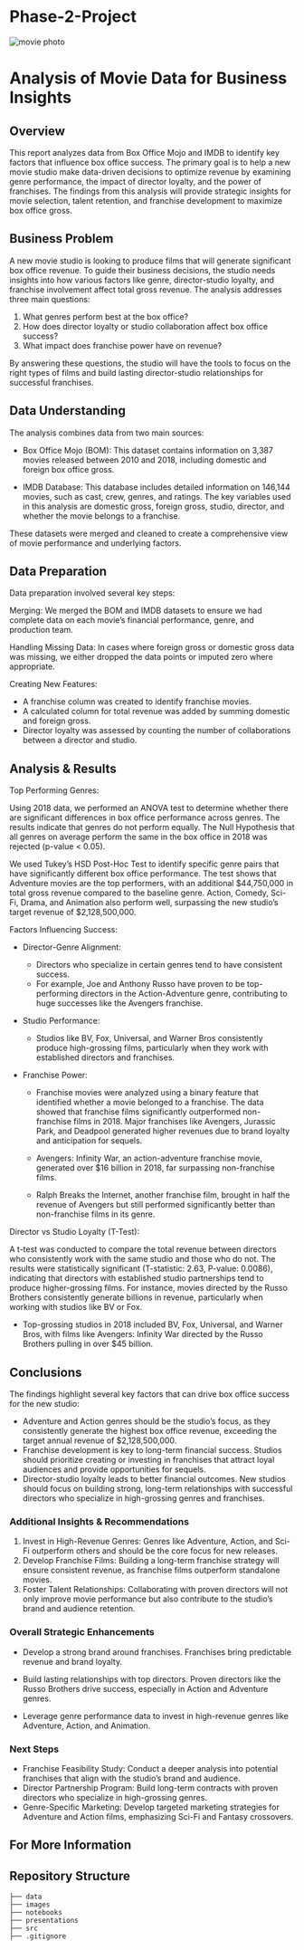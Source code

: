 
# Phase-2-Project
![movie photo](<premium_photo-1661675440353-6a6019c95bc7.jpeg>)
# Analysis of Movie Data for Business Insights

## Overview
This report analyzes data from Box Office Mojo and IMDB to identify key factors that influence box office success. The primary goal is to help a new movie studio make data-driven decisions to optimize revenue by examining genre performance, the impact of director loyalty, and the power of franchises. The findings from this analysis will provide strategic insights for movie selection, talent retention, and franchise development to maximize box office gross.

## Business Problem 
A new movie studio is looking to produce films that will generate significant box office revenue. To guide their business decisions, the studio needs insights into how various factors like genre, director-studio loyalty, and franchise involvement affect total gross revenue. The analysis addresses three main questions:

  1. What genres perform best at the box office?
  2. How does director loyalty or studio collaboration affect box office success?
  3. What impact does franchise power have on revenue?

By answering these questions, the studio will have the tools to focus on the right types of films and build lasting director-studio relationships for successful franchises.

## Data Understanding 
The analysis combines data from two main sources:

- Box Office Mojo (BOM): This dataset contains information on 3,387 movies released between 2010 and 2018, including domestic and foreign box office gross.

- IMDB Database: This database includes detailed information on 146,144 movies, such as cast, crew, genres, and ratings. The key variables used in this analysis are domestic gross, foreign gross, studio, director, and whether the movie belongs to a franchise.

These datasets were merged and cleaned to create a comprehensive view of movie performance and underlying factors.

## Data Preparation
Data preparation involved several key steps:

Merging: We merged the BOM and IMDB datasets to ensure we had complete data on each movie’s financial performance, genre, and production team.

Handling Missing Data: In cases where foreign gross or domestic gross data was missing, we either dropped the data points or imputed zero where appropriate.

Creating New Features:

- A franchise column was created to identify franchise movies.
- A calculated column for total revenue was added by summing domestic and foreign gross.
- Director loyalty was assessed by counting the number of collaborations between a director and studio.

## Analysis & Results
Top Performing Genres:

Using 2018 data, we performed an ANOVA test to determine whether there are significant differences in box office performance across genres. The results indicate that genres do not perform equally. The Null Hypothesis that all genres on average perform the same in the box office in 2018 was rejected (p-value < 0.05).

We used Tukey’s HSD Post-Hoc Test to identify specific genre pairs that have significantly different box office performance. The test shows that Adventure movies are the top performers, with an additional $44,750,000 in total gross revenue compared to the baseline genre. Action, Comedy, Sci-Fi, Drama, and Animation also perform well, surpassing the new studio’s target revenue of $2,128,500,000.
  
Factors Influencing Success:
- Director-Genre Alignment: 
   - Directors who specialize in certain genres tend to have consistent success.
   - For example, Joe and Anthony Russo have proven to be top-performing directors in the Action-Adventure genre, contributing to huge successes like the Avengers franchise.
  
- Studio Performance:
   - Studios like BV, Fox, Universal, and Warner Bros consistently produce high-grossing films, particularly when they work with established directors and franchises.

- Franchise Power:
   - Franchise movies were analyzed using a binary feature that identified whether a movie belonged to a franchise. The data showed that franchise films significantly outperformed non-franchise films in 2018. Major franchises like Avengers, Jurassic Park, and Deadpool generated higher revenues due to brand loyalty and anticipation for sequels.

   - Avengers: Infinity War, an action-adventure franchise movie, generated over $16 billion in 2018, far surpassing non-franchise films.
   - Ralph Breaks the Internet, another franchise film, brought in half the revenue of Avengers but still performed significantly better than non-franchise films in its genre.
   
Director vs Studio Loyalty (T-Test):

A t-test was conducted to compare the total revenue between directors who consistently work with the same studio and those who do not. The results were statistically significant (T-statistic: 2.63, P-value: 0.0086), indicating that directors with established studio partnerships tend to produce higher-grossing films. For instance, movies directed by the Russo Brothers consistently generate billions in revenue, particularly when working with studios like BV or Fox.

   - Top-grossing studios in 2018 included BV, Fox, Universal, and Warner Bros, with films like Avengers: Infinity War directed by the Russo Brothers pulling in over $45 billion.

## Conclusions
The findings highlight several key factors that can drive box office success for the new studio:

- Adventure and Action genres should be the studio’s focus, as they consistently generate the highest box office revenue, exceeding the target annual revenue of $2,128,500,000.
- Franchise development is key to long-term financial success. Studios should prioritize creating or investing in franchises that attract loyal audiences and provide opportunities for sequels.
- Director-studio loyalty leads to better financial outcomes. New studios should focus on building strong, long-term relationships with successful directors who specialize in high-grossing genres and franchises.


### **Additional Insights & Recommendations**
1. Invest in High-Revenue Genres: Genres like Adventure, Action, and Sci-Fi outperform others and should be the core focus for new releases.
2. Develop Franchise Films: Building a long-term franchise strategy will ensure consistent revenue, as franchise films outperform standalone movies.
3. Foster Talent Relationships: Collaborating with proven directors will not only improve movie performance but also contribute to the studio’s brand and audience retention.

 ### **Overall Strategic Enhancements**
- Develop a strong brand around franchises. Franchises bring predictable revenue and brand loyalty.

- Build lasting relationships with top directors. Proven directors like the Russo Brothers drive success, especially in Action and Adventure genres.

- Leverage genre performance data to invest in high-revenue genres like Adventure, Action, and Animation.
 
 ### Next Steps
- Franchise Feasibility Study: Conduct a deeper analysis into potential franchises that align with the studio’s brand and audience.
- Director Partnership Program: Build long-term contracts with proven directors who specialize in high-grossing genres.
- Genre-Specific Marketing: Develop targeted marketing strategies for Adventure and Action films, emphasizing Sci-Fi and Fantasy crossovers.
 ## For More Information

 ## Repository Structure 

```
├── data
├── images
├── notebooks
├── presentations
├── src
├── .gitignore
```
